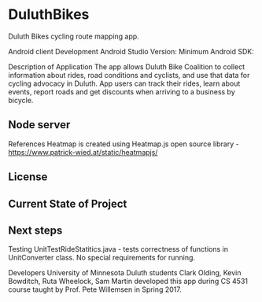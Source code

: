 # DuluthBikes
Duluth Bikes cycling route mapping app.

Android client
Development Android Studio Version:
Minimum Android SDK:

Description of Application
The app allows Duluth Bike Coalition to collect information about rides, road conditions and cyclists, and use that data for cycling advocacy in Duluth. 
App users can track their rides, learn about events, report roads and get discounts when arriving to a business by bicycle.

Node server
-

References
Heatmap is created using Heatmap.js open source library - https://www.patrick-wied.at/static/heatmapjs/


License
-

Current State of Project
-

Next steps
-

Testing
UnitTestRideStatitics.java - tests correctness of functions in UnitConverter class. No special requirements for running.

Developers
University of Minnesota Duluth students Clark Olding, Kevin Bowditch, Ruta Wheelock, Sam Martin developed this app during 
CS 4531 course taught by Prof. Pete Willemsen in Spring 2017.